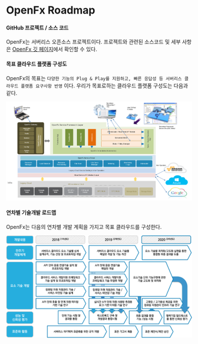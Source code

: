 # OpenFx Roadmap

#### GitHub 프로젝트 / 소스 코드

OpenFx는 서버리스 오픈소스 프로젝트이다. 프로젝트와 관련된 소스코드 및 세부 사항은 [OpenFx 깃 페이지](https://github.com/keti-openfx/openfx)에서 확인할 수 있다.



#### 목표 클라우드 플랫폼 구성도

OpenFx의 목표는 `다양한 기능의 Plug & Play를 지원하고, 빠른 응답성 등 서버리스 클라우드 플랫폼 요구사항 반영` 이다. 우리가 목표로하는 클라우드 플랫폼 구성도는 다음과 같다.



![Propose](./propose.png)



#### 연차별 기술개발 로드맵

OpenFx는 다음의 연차별 개발 계획을 가지고 목표 클라우드를 구성한다. 

 ![roadmap](./roadmap.png)
